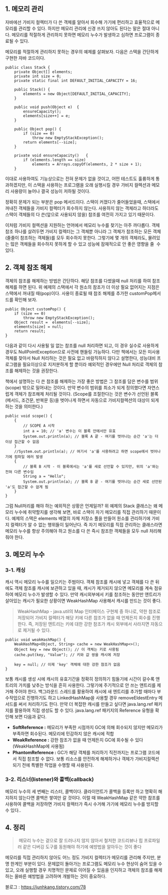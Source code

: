 ## 1\. 메모리 관리

자바에선 가비지 컬렉터가 다 쓴 객체를 알아서 회수해 가기에 편리하고 효율적으로 메모리를 관리할 수 있다. 하지만 메모리 관리에 신경 쓰지 않아도 된다는 말은 절대 아니다. 메모리를 적절하게 관리하지 못하면 메모리 누수가 발생하고 심하면 프로그램이 종료될 수 있다.

메모리를 적절하게 관리하지 못하는 경우의 예제를 살펴보자. 다음은 스택을 간단하게 구현한 자바 코드이다.

```
public class Stack {
    private Object[] elements;
    private int size = 0;
    private static final int DEFAULT_INITIAL_CAPACITY = 16;

    public Stack() {
        elements = new Object[DEFAULT_INITIAL_CAPACITY];
    }

    public void push(Object e)  {
        ensureCapacity();
        elements[size++] = e;
    }

    public Object pop() {
        if (size == 0)
            throw new EmptyStackException();
        return elements[--size];
    }

    private void ensureCapacity()   {
        if (elements.length == size)
            elements = Arrays.copyOf(elements, 2 * size + 1);
    }
```

이대로 사용하여도 기능상으로는 전혀 문제가 없을 것이고, 어떤 테스트도 훌륭하게 통과하겠지만, 이 스택을 사용하는 프로그램을 오래 실행시킬 경우 가비지 컬렉션과 메모리 사용량이 늘어나 결국 성능이 저하될 것이다.

정확히 문제가 되는 부분은 pop 메서드이다. 스택이 커졌다가 줄어들었을때, 스택에서 꺼내진 객체들을 가비지 컬렉터가 회수하지 않는다. 사용하지 않는 객체라고 하더라도 스택이 객체들의 다 쓴(앞으로 사용되지 않을) 참조를 여전히 가지고 있기 때문이다.

이처럼 가비지 컬렉션을 지원하는 언어에서 메모리 누수를 찾기는 아주 까다롭다. 객체 참조 하나를 살려두면 가비지 컬렉터는 그 객체뿐 아니라 그 객체가 참조하는 모든 객체 (줄줄이 참조하는 객체들)를 모두 회수하지 못한다. 그렇기에 몇 개의 객체라도, 물려있는 많은 객체들을 회수하지 못하게 할 수 있고 성능에 잠재적으로 안 좋은 영향을 줄  수 있다.

## 2\. 객체 참조 해제

객체의 참조를 해제하는 방법은 간단하다. 해당 참조를 다썼을때 null 처리를 하여 참조해제를 하면 된다. 위 예제의 스택에서 각 원소의 참조가 더 이상 필요 없어지는 지점은 스택에서 꺼내질 때(pop)이다. 사용이 종료될 때 참조 해제를 추가한 customPop메서드를 확인해 보자.

```
public Object customPop() {
    if (size == 0)
        throw new EmptyStackException();
    Object result =  elements[--size];
    elements[size] = null;
    return result;
}
```

다음과 같이 다시 사용될 일 없는 참조를 null 처리하면 되고, 이 경우 실수로 사용하게 경우도 NullPointException으로 사전에 핸들링 가능하다. 다만 책에서는 모든 미사용 객체를 찾아서 Null 처리하는 것은 필요 없고 바람직하지 않다고 설명한다, 성능대비 프로그램을 필요이상으로 지저분하게 할 뿐이라 예외적인 경우에만 Null 처리로 객체의 참조를 해제하는 것을 권장한다.

책에서 설명하는 다 쓴 참조를 해제하는 가장 좋은 방법은 그 참조를 담은 변수를 범위(scope) 밖으로 밀어내는 것이다. 만약 변수의 범위를 최소가 되게 정의했다면 자연스럽게 객체가 참조해제 처리될 것이다. (Scope를 조절한다는 것은 변수가 선언된 블록(메서드, 조건문, 반복문 등)을 벗어나게 하면서 자동으로 가비지컬렉션의 대상이 되게 하는 것을 의미한다.)

```
public void scope() {
    {
        // SCOPE A 시작
        int a = 10; // 'a' 변수는 이 블록 안에서만 유효
        System.out.println(a); // 블록 A 끝 - 여기를 벗어나는 순간 'a'는 더 이상 접근할 수 없음
    }
    //System.out.println(a); // 여기서 'a'를 사용하려고 하면 scope에서 벗어나기에 컴파일 에러 발생
    {
        // 블록 B 시작 - 이 블록에서는 'a'를 새로 선언할 수 있지만, 위의 'a'와는 전혀 다른 변수임
        String a = "Hello";
        System.out.println(a); // 블록 B 끝 - 여기를 벗어나는 순간 새로 선언된 'a'도 접근할 수 없게 됨
    }
}
```

그럼 Null처리를 해야 하는 예외적은 상황은 언제일까? 위 예제의 Stack 클래스는 왜 메모리 누수에 취약할지를 생각해 보면, 바로 스택이 자기 메모리를 직접 관리하기 때문이다. 예제의 스택은 elements 배열의 자체 저장소 풀을 만들어 원소를 관리하기에 가비지 컬렉터가 알 수 없는 행위들이 일어난다. 즉 자기 메모리를 직접 관리하는 클래스라면 메모리 누수를 항상 주의해야 하고 원소를 다 쓴 즉시 참조한 객체들을 모두 null 처리해줘야 한다.

## 3\. 메모리 누수

### 3-1. 캐싱

캐시 역시 메모리 누수를 일으키는 주범이다. 객체 참조를 캐시에 넣고 객체를 다 쓴 뒤에도 객체 참조를 캐시에 보관하고 있을 때, 캐시가 제거되지 않으면 메모리를 계속 점유하여 메모리 누수가 발생할 수 있다. 만약 캐시외부에서 키를 참조하는 동안만 앤트리가 살아있는 캐시가 필요한 상황이면 WeakHashMap 사용해서 캐시를 만드는 것이 좋다.

> WeakHashMap - java.util의 Map 인터페이스 구현체 중 하나로, 약한 참조로 저장되어 가비지 컬렉터가 해당 키에 다른 참조가 없을 때 언제든지 회수를 진행한다. 즉, 저장된 앤트리는 키에 대한 강한 참조가 캐시 외부에서 사라지면 자동으로 제거될 수 있다.

```
public void weakHashMap() {
    WeakHashMap<Object, String> cache = new WeakHashMap<>();
    Object key = new Object(); // 이 객체는 키로 사용됨
    cache.put(key, "Value"); // 키와 값 쌍을 캐시에 저장

    key = null; // 이제 'key' 객체에 대한 강한 참조가 없음
}
```

보통 캐시를 생성 시에 캐시의 유효기간을 정확히 정의하기 힘들기에 시간이 갈수록 앤트리의 가치를 낮추는 방식을 흔히 사용한다. 그렇기에 주기적으로 안 쓰는 앤트리를 제거해 주어야 한다. 백그라운드 스레드를 활용하여 캐시에 새 엔트리를 추가할 때마다 부수작업으로 진행하기도 하고 LinkedHashMap을 사용할 경우 removeEldestEntry 메서드를 써서 처리하기도 한다. 만약 더 복잡한 캐시를 만들고 싶다면 java.lang.ref 패키지를 활용하여 직접 생성도 할 수 있다. java.lang.ref 패키지의 Reference 유형을 확인해 보면 다음과 같다.

-   **SoftReference :** 메모리가 부족한 시점까지 GC에 의해 회수되지 않지만 메모리가 부족하면 회수된다. 메모리에 민감하지 않은 캐시에 적합
-   **WeakReference :** 강한 참조가 없을 때 언제든지 GC에 회수될 수 있다 (WeakHashMap에 사용됨)
-   **PhantomReference :** GC가 해당 객체를 처리하기 직전까지는 프로그램 코드에서 직접 참조할 수 없다. 보통 리소스를 안전하게 해제하거나 객체가 가비지컬렉션 되기 전에 특별한 작업을 수행할 때 사용된다.

### 3-2. 리스너(listener)와 콜백(callback)

메모리 누수의 세 번째는 리스터, 콜백이다. 클라이언트가 콜백을 등록만 하고 명확히 해지하지 않는다면 콜백은 쌓여만 갈 것이다. 이럴 때 WeakHashMap 같은 약한 참조를 사용하여 콜백을 저장하면 가비지 컬렉터가 즉시 수거해 가기에 메모리 누수를 방지할 수 있다..

## 4\. 정리

>  메모리 누수는 겉으로 잘 드러나지 않지 않아서 철저한 코드리뷰나 힙 프로파일러 같은 디버깅 도구를 동원해야 하기에 예방법을 알아두는 것이 좋다

메모리를 직접 관리하지 않아도 어느 정도 가비지 컬렉터가 메모리를 관리해 주지만, 분명 한계인 부분이 있다. 문제없이 돌아가는 프로그램도 메모리 누수 현상이 숨어 있을 수 있고, 오래 실행할 경우 치명적인 문제로 이어질 수 있음을 인지하고 객체의 참조를 해제하는 올바른 예방법을 고려하며 개발하는 것이 중요하다.

블로그 : https://junhkang.tistory.com/78